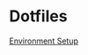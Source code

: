 # Dotfiles

[Environment Setup](https://help.learn.co/en/articles/900121-mac-osx-manual-environment-set-up)
